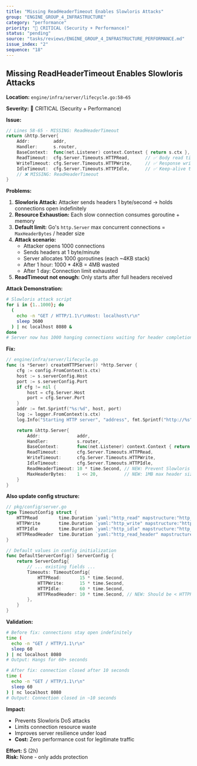 ```yaml
---
title: "Missing ReadHeaderTimeout Enables Slowloris Attacks"
group: "ENGINE_GROUP_4_INFRASTRUCTURE"
category: "performance"
priority: "🔴 CRITICAL (Security + Performance)"
status: "pending"
source: "tasks/reviews/ENGINE_GROUP_4_INFRASTRUCTURE_PERFORMANCE.md"
issue_index: "2"
sequence: "18"
---
```


## Missing ReadHeaderTimeout Enables Slowloris Attacks

**Location:** `engine/infra/server/lifecycle.go:58–65`

**Severity:** 🔴 CRITICAL (Security + Performance)

**Issue:**

```go
// Lines 58-65 - MISSING: ReadHeaderTimeout
return &http.Server{
    Addr:         addr,
    Handler:      s.router,
    BaseContext:  func(net.Listener) context.Context { return s.ctx },
    ReadTimeout:  cfg.Server.Timeouts.HTTPRead,      // ✅ Body read timeout
    WriteTimeout: cfg.Server.Timeouts.HTTPWrite,     // ✅ Response write timeout
    IdleTimeout:  cfg.Server.Timeouts.HTTPIdle,      // ✅ Keep-alive timeout
    // ❌ MISSING: ReadHeaderTimeout
}
```

**Problems:**

1. **Slowloris Attack:** Attacker sends headers 1 byte/second → holds connections open indefinitely
2. **Resource Exhaustion:** Each slow connection consumes goroutine + memory
3. **Default limit:** Go's `http.Server` max concurrent connections = `MaxHeaderBytes` / header size
4. **Attack scenario:**
   - Attacker opens 1000 connections
   - Sends headers at 1 byte/minute
   - Server allocates 1000 goroutines (each ~4KB stack)
   - After 1 hour: 1000 \* 4KB = 4MB wasted
   - After 1 day: Connection limit exhausted
5. **ReadTimeout not enough:** Only starts after full headers received

**Attack Demonstration:**

```bash
# Slowloris attack script
for i in {1..1000}; do
  (
    echo -n "GET / HTTP/1.1\r\nHost: localhost\r\n"
    sleep 3600
  ) | nc localhost 8080 &
done
# Server now has 1000 hanging connections waiting for header completion
```

**Fix:**

```go
// engine/infra/server/lifecycle.go
func (s *Server) createHTTPServer() *http.Server {
    cfg := config.FromContext(s.ctx)
    host := s.serverConfig.Host
    port := s.serverConfig.Port
    if cfg != nil {
        host = cfg.Server.Host
        port = cfg.Server.Port
    }
    addr := fmt.Sprintf("%s:%d", host, port)
    log := logger.FromContext(s.ctx)
    log.Info("Starting HTTP server", "address", fmt.Sprintf("http://%s", addr))

    return &http.Server{
        Addr:              addr,
        Handler:           s.router,
        BaseContext:       func(net.Listener) context.Context { return s.ctx },
        ReadTimeout:       cfg.Server.Timeouts.HTTPRead,
        WriteTimeout:      cfg.Server.Timeouts.HTTPWrite,
        IdleTimeout:       cfg.Server.Timeouts.HTTPIdle,
        ReadHeaderTimeout: 10 * time.Second, // NEW: Prevent Slowloris attacks
        MaxHeaderBytes:    1 << 20,          // NEW: 1MB max header size (default is 1MB anyway)
    }
}
```

**Also update config structure:**

```go
// pkg/config/server.go
type TimeoutConfig struct {
    HTTPRead        time.Duration `yaml:"http_read" mapstructure:"http_read"`
    HTTPWrite       time.Duration `yaml:"http_write" mapstructure:"http_write"`
    HTTPIdle        time.Duration `yaml:"http_idle" mapstructure:"http_idle"`
    HTTPReadHeader  time.Duration `yaml:"http_read_header" mapstructure:"http_read_header"` // NEW
}

// Default values in config initialization
func DefaultServerConfig() ServerConfig {
    return ServerConfig{
        // ... existing fields ...
        Timeouts: TimeoutConfig{
            HTTPRead:       15 * time.Second,
            HTTPWrite:      15 * time.Second,
            HTTPIdle:       60 * time.Second,
            HTTPReadHeader: 10 * time.Second, // NEW: Should be < HTTPRead
        },
    }
}
```

**Validation:**

```bash
# Before fix: connections stay open indefinitely
time (
  echo -n "GET / HTTP/1.1\r\n"
  sleep 60
) | nc localhost 8080
# Output: Hangs for 60+ seconds

# After fix: connection closed after 10 seconds
time (
  echo -n "GET / HTTP/1.1\r\n"
  sleep 60
) | nc localhost 8080
# Output: Connection closed in ~10 seconds
```

**Impact:**

- Prevents Slowloris DoS attacks
- Limits connection resource waste
- Improves server resilience under load
- **Cost:** Zero performance cost for legitimate traffic

**Effort:** S (2h)  
**Risk:** None - only adds protection
